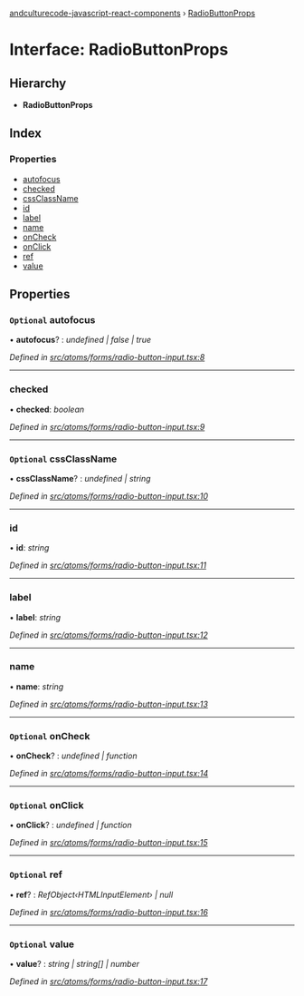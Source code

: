 [andculturecode-javascript-react-components](../README.md) › [RadioButtonProps](radiobuttonprops.md)

# Interface: RadioButtonProps

## Hierarchy

* **RadioButtonProps**

## Index

### Properties

* [autofocus](radiobuttonprops.md#optional-autofocus)
* [checked](radiobuttonprops.md#checked)
* [cssClassName](radiobuttonprops.md#optional-cssclassname)
* [id](radiobuttonprops.md#id)
* [label](radiobuttonprops.md#label)
* [name](radiobuttonprops.md#name)
* [onCheck](radiobuttonprops.md#optional-oncheck)
* [onClick](radiobuttonprops.md#optional-onclick)
* [ref](radiobuttonprops.md#optional-ref)
* [value](radiobuttonprops.md#optional-value)

## Properties

### `Optional` autofocus

• **autofocus**? : *undefined | false | true*

*Defined in [src/atoms/forms/radio-button-input.tsx:8](https://github.com/AndcultureCode/AndcultureCode.JavaScript.React.Components/blob/d179e3a/src/atoms/forms/radio-button-input.tsx#L8)*

___

###  checked

• **checked**: *boolean*

*Defined in [src/atoms/forms/radio-button-input.tsx:9](https://github.com/AndcultureCode/AndcultureCode.JavaScript.React.Components/blob/d179e3a/src/atoms/forms/radio-button-input.tsx#L9)*

___

### `Optional` cssClassName

• **cssClassName**? : *undefined | string*

*Defined in [src/atoms/forms/radio-button-input.tsx:10](https://github.com/AndcultureCode/AndcultureCode.JavaScript.React.Components/blob/d179e3a/src/atoms/forms/radio-button-input.tsx#L10)*

___

###  id

• **id**: *string*

*Defined in [src/atoms/forms/radio-button-input.tsx:11](https://github.com/AndcultureCode/AndcultureCode.JavaScript.React.Components/blob/d179e3a/src/atoms/forms/radio-button-input.tsx#L11)*

___

###  label

• **label**: *string*

*Defined in [src/atoms/forms/radio-button-input.tsx:12](https://github.com/AndcultureCode/AndcultureCode.JavaScript.React.Components/blob/d179e3a/src/atoms/forms/radio-button-input.tsx#L12)*

___

###  name

• **name**: *string*

*Defined in [src/atoms/forms/radio-button-input.tsx:13](https://github.com/AndcultureCode/AndcultureCode.JavaScript.React.Components/blob/d179e3a/src/atoms/forms/radio-button-input.tsx#L13)*

___

### `Optional` onCheck

• **onCheck**? : *undefined | function*

*Defined in [src/atoms/forms/radio-button-input.tsx:14](https://github.com/AndcultureCode/AndcultureCode.JavaScript.React.Components/blob/d179e3a/src/atoms/forms/radio-button-input.tsx#L14)*

___

### `Optional` onClick

• **onClick**? : *undefined | function*

*Defined in [src/atoms/forms/radio-button-input.tsx:15](https://github.com/AndcultureCode/AndcultureCode.JavaScript.React.Components/blob/d179e3a/src/atoms/forms/radio-button-input.tsx#L15)*

___

### `Optional` ref

• **ref**? : *RefObject‹HTMLInputElement› | null*

*Defined in [src/atoms/forms/radio-button-input.tsx:16](https://github.com/AndcultureCode/AndcultureCode.JavaScript.React.Components/blob/d179e3a/src/atoms/forms/radio-button-input.tsx#L16)*

___

### `Optional` value

• **value**? : *string | string[] | number*

*Defined in [src/atoms/forms/radio-button-input.tsx:17](https://github.com/AndcultureCode/AndcultureCode.JavaScript.React.Components/blob/d179e3a/src/atoms/forms/radio-button-input.tsx#L17)*
